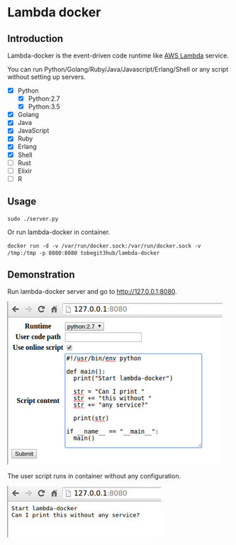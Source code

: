 # Lambda docker

## Introduction

Lambda-docker is the event-driven code runtime like [AWS Lambda](https://aws.amazon.com/lambda/) service.

You can run Python/Golang/Ruby/Java/Javascript/Erlang/Shell or any script without setting up servers.

- [x] Python
  - [x] Python:2.7
  - [x] Python:3.5
- [x] Golang
- [x] Java
- [x] JavaScript
- [x] Ruby
- [x] Erlang
- [x] Shell
- [ ] Rust
- [ ] Elixir
- [ ] R

## Usage

```
sudo ./server.py
```

Or run lambda-docker in container.

```
docker run -d -v /var/run/docker.sock:/var/run/docker.sock -v /tmp:/tmp -p 8080:8080 tobegit3hub/lambda-docker
```

## Demonstration

Run lambda-docker server and go to <http://127.0.0.1:8080>.

![](./example/lambda-docker-input.png)

The user script runs in container without any configuration.

![](./example/lambda-docker-output.png)



